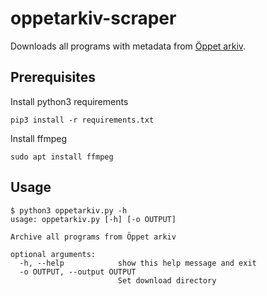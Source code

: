 # oppetarkiv-scraper

Downloads all programs with metadata from [Öppet arkiv](https://www.oppetarkiv.se).

## Prerequisites
Install python3 requirements
```
pip3 install -r requirements.txt
```
Install ffmpeg
```
sudo apt install ffmpeg
```

## Usage
```
$ python3 oppetarkiv.py -h
usage: oppetarkiv.py [-h] [-o OUTPUT]

Archive all programs from Öppet arkiv

optional arguments:
  -h, --help            show this help message and exit
  -o OUTPUT, --output OUTPUT
                        Set download directory
```